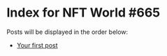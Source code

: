 # Index for NFT World #665
Posts will be displayed in the order below:

- [Your first post](./001-first.md)

